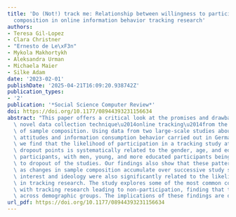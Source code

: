 ```yaml
---
title: 'Do (Not!) track me: Relationship between willingness to participate and sample
  composition in online information behavior tracking research'
authors:
- Teresa Gil-Lopez
- Clara Christner
- "Ernesto de Le\xF3n"
- Mykola Makhortykh
- Aleksandra Urman
- Michaela Maier
- Silke Adam
date: '2023-02-01'
publishDate: '2025-04-21T16:09:20.938742Z'
publication_types:
- '2'
publication: '*Social Science Computer Review*'
doi: https://doi.org/10.1177/08944393231156634
abstract: "This paper offers a critical look at the promises and drawbacks of a popular,\
  \ novel data collection technique\u2014online tracking\u2014from the point of view\
  \ of sample composition. Using data from two large-scale studies about political\
  \ attitudes and information consumption behavior carried out in Germany and Switzerland,\
  \ we find that the likelihood of participation in a tracking study at several critical\
  \ dropout points is systematically related to the gender, age, and education of\
  \ participants, with men, young, and more educated participants being less likely\
  \ to dropout of the studies. Our findings also show that these patterns are incremental,\
  \ as changes in sample composition accumulate over successive study stages. Political\
  \ interest and ideology were also significantly related to the likelihood of participation\
  \ in tracking research. The study explores some of the most common concerns associated\
  \ with tracking research leading to non-participation, finding that they also differ\
  \ across demographic groups. The implications of these findings are discussed."
url_pdf: https://doi.org/10.1177/08944393231156634
---
```

